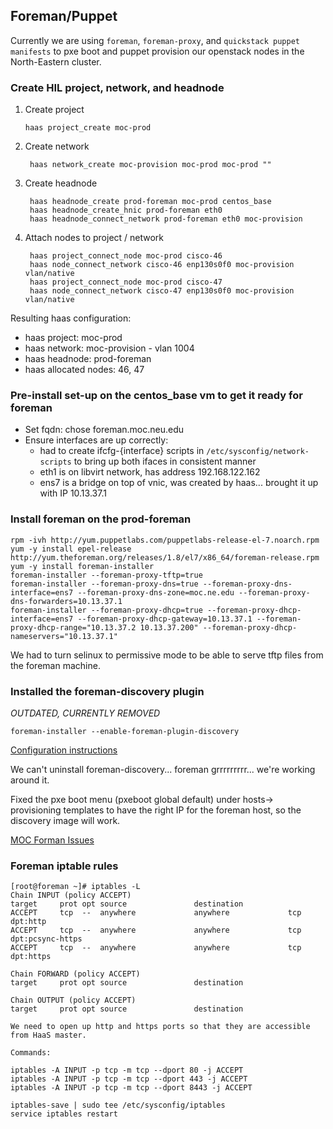 ## Foreman/Puppet
Currently we are using `foreman`, `foreman-proxy`, and `quickstack puppet manifests` 
to pxe boot and puppet provision our openstack nodes in the North-Eastern cluster.

### Create HIL project, network, and headnode
 1. Create project
    ```shell
    haas project_create moc-prod
    ```
 1. Create network
    ```shell
     haas network_create moc-provision moc-prod moc-prod ""
    ```
 1. Create headnode
    ```shell
     haas headnode_create prod-foreman moc-prod centos_base
     haas headnode_create_hnic prod-foreman eth0
     haas headnode_connect_network prod-foreman eth0 moc-provision
    ```
 1. Attach nodes to project / network
    ```shell
     haas project_connect_node moc-prod cisco-46
     haas node_connect_network cisco-46 enp130s0f0 moc-provision vlan/native
     haas project_connect_node moc-prod cisco-47
     haas node_connect_network cisco-47 enp130s0f0 moc-provision vlan/native
    ```

Resulting haas configuration:
 -  haas project: moc-prod
 -  haas network: moc-provision - vlan 1004
 -  haas headnode: prod-foreman
 -  haas allocated nodes: 46, 47

### Pre-install set-up on the centos_base vm to get it ready for foreman
 -  Set fqdn: chose foreman.moc.neu.edu
 -  Ensure interfaces are up correctly:
     -  had to create ifcfg-{interface} scripts in `/etc/sysconfig/network-scripts` to bring up both ifaces in consistent manner
     -  eth1 is on libvirt network, has address 192.168.122.162
     -  ens7 is a bridge on top of vnic, was created by haas... brought it up with IP 10.13.37.1

### Install foreman on the prod-foreman
```shell
rpm -ivh http://yum.puppetlabs.com/puppetlabs-release-el-7.noarch.rpm
yum -y install epel-release http://yum.theforeman.org/releases/1.8/el7/x86_64/foreman-release.rpm
yum -y install foreman-installer
foreman-installer --foreman-proxy-tftp=true
foreman-installer --foreman-proxy-dns=true --foreman-proxy-dns-interface=ens7 --foreman-proxy-dns-zone=moc.ne.edu --foreman-proxy-dns-forwarders=10.13.37.1
foreman-installer --foreman-proxy-dhcp=true --foreman-proxy-dhcp-interface=ens7 --foreman-proxy-dhcp-gateway=10.13.37.1 --foreman-proxy-dhcp-range="10.13.37.2 10.13.37.200" --foreman-proxy-dhcp-nameservers="10.13.37.1"
```

We had to turn selinux to permissive mode to be able to serve tftp files from the foreman machine.

### Installed the foreman-discovery plugin
*OUTDATED, CURRENTLY REMOVED*
```shell
foreman-installer --enable-foreman-plugin-discovery
```
[Configuration instructions](http://theforeman.org/plugins/foreman_discovery/2.0/#3.Configuration)

We can't uninstall foreman-discovery... foreman grrrrrrrrr... we're working around it.

Fixed the pxe boot menu (pxeboot global default) under hosts-> provisioning templates 
to have the right IP for the foreman host, so the discovery image will work.

[MOC Forman Issues](../archives-page/foreman-issues-faced.html)

### Foreman iptable rules
```shell
[root@foreman ~]# iptables -L
Chain INPUT (policy ACCEPT)
target     prot opt source               destination         
ACCEPT     tcp  --  anywhere             anywhere             tcp dpt:http
ACCEPT     tcp  --  anywhere             anywhere             tcp dpt:pcsync-https
ACCEPT     tcp  --  anywhere             anywhere             tcp dpt:https

Chain FORWARD (policy ACCEPT)
target     prot opt source               destination         

Chain OUTPUT (policy ACCEPT)
target     prot opt source               destination         

We need to open up http and https ports so that they are accessible from HaaS master.

Commands:

iptables -A INPUT -p tcp -m tcp --dport 80 -j ACCEPT
iptables -A INPUT -p tcp -m tcp --dport 443 -j ACCEPT
iptables -A INPUT -p tcp -m tcp --dport 8443 -j ACCEPT

iptables-save | sudo tee /etc/sysconfig/iptables
service iptables restart
```
